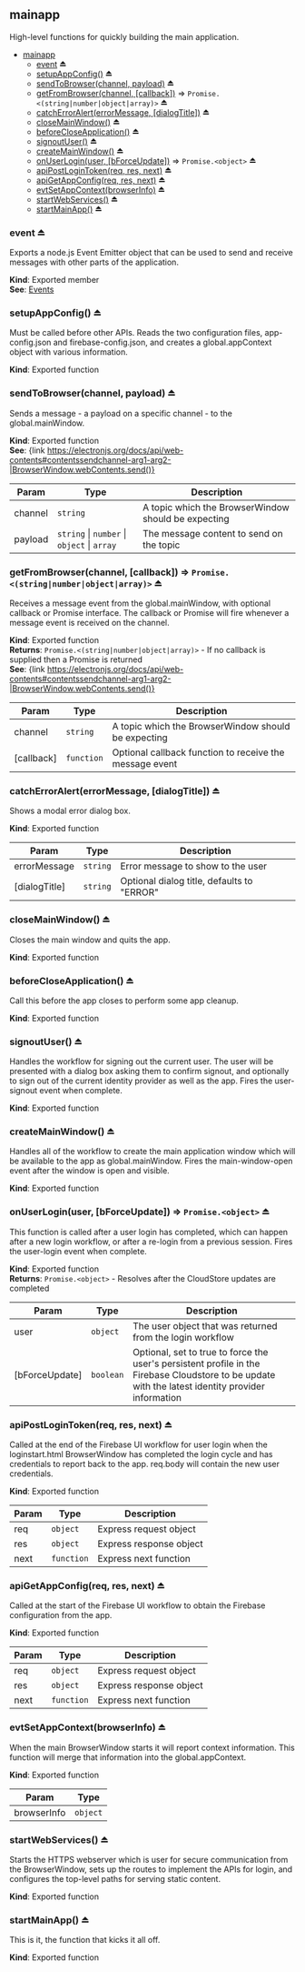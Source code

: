 <a name="module_mainapp"></a>

## mainapp
High-level functions for quickly building the main application.


* [mainapp](#module_mainapp)
    * [event](#exp_module_mainapp--event) ⏏
    * [setupAppConfig()](#exp_module_mainapp--setupAppConfig) ⏏
    * [sendToBrowser(channel, payload)](#exp_module_mainapp--sendToBrowser) ⏏
    * [getFromBrowser(channel, [callback])](#exp_module_mainapp--getFromBrowser) ⇒ <code>Promise.&lt;(string\|number\|object\|array)&gt;</code> ⏏
    * [catchErrorAlert(errorMessage, [dialogTitle])](#exp_module_mainapp--catchErrorAlert) ⏏
    * [closeMainWindow()](#exp_module_mainapp--closeMainWindow) ⏏
    * [beforeCloseApplication()](#exp_module_mainapp--beforeCloseApplication) ⏏
    * [signoutUser()](#exp_module_mainapp--signoutUser) ⏏
    * [createMainWindow()](#exp_module_mainapp--createMainWindow) ⏏
    * [onUserLogin(user, [bForceUpdate])](#exp_module_mainapp--onUserLogin) ⇒ <code>Promise.&lt;object&gt;</code> ⏏
    * [apiPostLoginToken(req, res, next)](#exp_module_mainapp--apiPostLoginToken) ⏏
    * [apiGetAppConfig(req, res, next)](#exp_module_mainapp--apiGetAppConfig) ⏏
    * [evtSetAppContext(browserInfo)](#exp_module_mainapp--evtSetAppContext) ⏏
    * [startWebServices()](#exp_module_mainapp--startWebServices) ⏏
    * [startMainApp()](#exp_module_mainapp--startMainApp) ⏏

<a name="exp_module_mainapp--event"></a>

### event ⏏
Exports a node.js Event Emitter object that can be used to send and receive 
messages with other parts of the application.

**Kind**: Exported member  
**See**: [Events](https://nodejs.org/api/events.html)  
<a name="exp_module_mainapp--setupAppConfig"></a>

### setupAppConfig() ⏏
Must be called before other APIs. Reads the two configuration files, app-config.json and 
firebase-config.json, and creates a global.appContext object with various information.

**Kind**: Exported function  
<a name="exp_module_mainapp--sendToBrowser"></a>

### sendToBrowser(channel, payload) ⏏
Sends a message - a payload on a specific channel - to the global.mainWindow.

**Kind**: Exported function  
**See**: {link https://electronjs.org/docs/api/web-contents#contentssendchannel-arg1-arg2-|BrowserWindow.webContents.send()}  

| Param | Type | Description |
| --- | --- | --- |
| channel | <code>string</code> | A topic which the BrowserWindow should be expecting |
| payload | <code>string</code> \| <code>number</code> \| <code>object</code> \| <code>array</code> | The message content to send on the topic |

<a name="exp_module_mainapp--getFromBrowser"></a>

### getFromBrowser(channel, [callback]) ⇒ <code>Promise.&lt;(string\|number\|object\|array)&gt;</code> ⏏
Receives a message event from the global.mainWindow, with optional callback or Promise interface. The callback
or Promise will fire whenever a message event is received on the channel.

**Kind**: Exported function  
**Returns**: <code>Promise.&lt;(string\|number\|object\|array)&gt;</code> - If no callback is supplied then a Promise is returned  
**See**: {link https://electronjs.org/docs/api/web-contents#contentssendchannel-arg1-arg2-|BrowserWindow.webContents.send()}  

| Param | Type | Description |
| --- | --- | --- |
| channel | <code>string</code> | A topic which the BrowserWindow should be expecting |
| [callback] | <code>function</code> | Optional callback function to receive the message event |

<a name="exp_module_mainapp--catchErrorAlert"></a>

### catchErrorAlert(errorMessage, [dialogTitle]) ⏏
Shows a modal error dialog box.

**Kind**: Exported function  

| Param | Type | Description |
| --- | --- | --- |
| errorMessage | <code>string</code> | Error message to show to the user |
| [dialogTitle] | <code>string</code> | Optional dialog title, defaults to "ERROR" |

<a name="exp_module_mainapp--closeMainWindow"></a>

### closeMainWindow() ⏏
Closes the main window and quits the app.

**Kind**: Exported function  
<a name="exp_module_mainapp--beforeCloseApplication"></a>

### beforeCloseApplication() ⏏
Call this before the app closes to perform some app cleanup.

**Kind**: Exported function  
<a name="exp_module_mainapp--signoutUser"></a>

### signoutUser() ⏏
Handles the workflow for signing out the current user. The user will be presented with a 
dialog box asking them to confirm signout, and optionally to sign out of the current
identity provider as well as the app. Fires the user-signout event when complete.

**Kind**: Exported function  
<a name="exp_module_mainapp--createMainWindow"></a>

### createMainWindow() ⏏
Handles all of the workflow to create the main application window which will be 
available to the app as global.mainWindow. Fires the main-window-open event
after the window is open and visible.

**Kind**: Exported function  
<a name="exp_module_mainapp--onUserLogin"></a>

### onUserLogin(user, [bForceUpdate]) ⇒ <code>Promise.&lt;object&gt;</code> ⏏
This function is called after a user login has completed, which can happen after a new login
workflow, or after a re-login from a previous session. Fires the user-login event when complete.

**Kind**: Exported function  
**Returns**: <code>Promise.&lt;object&gt;</code> - Resolves after the CloudStore updates are completed  

| Param | Type | Description |
| --- | --- | --- |
| user | <code>object</code> | The user object that was returned from the login workflow |
| [bForceUpdate] | <code>boolean</code> | Optional, set to true to force the user's persistent profile in the Firebase Cloudstore to be update with the latest identity provider information |

<a name="exp_module_mainapp--apiPostLoginToken"></a>

### apiPostLoginToken(req, res, next) ⏏
Called at the end of the Firebase UI workflow for user login when the loginstart.html BrowserWindow
has completed the login cycle and has credentials to report back to the app. req.body will contain the 
new user credentials.

**Kind**: Exported function  

| Param | Type | Description |
| --- | --- | --- |
| req | <code>object</code> | Express request object |
| res | <code>object</code> | Express response object |
| next | <code>function</code> | Express next function |

<a name="exp_module_mainapp--apiGetAppConfig"></a>

### apiGetAppConfig(req, res, next) ⏏
Called at the start of the Firebase UI workflow to obtain the Firebase configuration from the app.

**Kind**: Exported function  

| Param | Type | Description |
| --- | --- | --- |
| req | <code>object</code> | Express request object |
| res | <code>object</code> | Express response object |
| next | <code>function</code> | Express next function |

<a name="exp_module_mainapp--evtSetAppContext"></a>

### evtSetAppContext(browserInfo) ⏏
When the main BrowserWindow starts it will report context information. This function will 
merge that information into the global.appContext.

**Kind**: Exported function  

| Param | Type |
| --- | --- |
| browserInfo | <code>object</code> | 

<a name="exp_module_mainapp--startWebServices"></a>

### startWebServices() ⏏
Starts the HTTPS webserver which is user for secure communication from the BrowserWindow,
sets up the routes to implement the APIs for login, and configures the top-level paths
for serving static content.

**Kind**: Exported function  
<a name="exp_module_mainapp--startMainApp"></a>

### startMainApp() ⏏
This is it, the function that kicks it all off.

**Kind**: Exported function  
